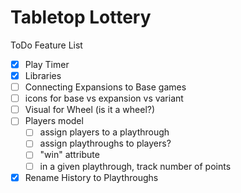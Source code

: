 #  Tabletop Lottery

ToDo Feature List
- [x] Play Timer
- [x] Libraries
- [ ] Connecting Expansions to Base games
- [ ] icons for base vs expansion vs variant
- [ ] Visual for Wheel (is it a wheel?)
- [ ] Players model
    - [ ] assign players to a playthrough
    - [ ] assign playthroughs to players?
    - [ ] "win" attribute
    - [ ] in a given playthrough, track number of points
- [x] Rename History to Playthroughs
